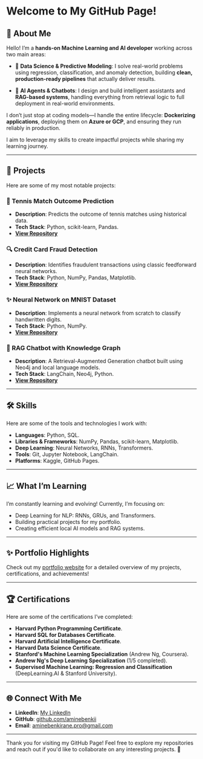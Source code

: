 # Welcome to My GitHub Page!

## 🌟 About Me

Hello! I’m a **hands-on Machine Learning and AI developer** working across two main areas:

- 🧮 **Data Science & Predictive Modeling**: I solve real-world problems using regression, classification, and anomaly detection, building **clean, production-ready pipelines** that actually deliver results.  

- 🤖 **AI Agents & Chatbots**: I design and build intelligent assistants and **RAG-based systems**, handling everything from retrieval logic to full deployment in real-world environments.

I don’t just stop at coding models—I handle the entire lifecycle: **Dockerizing applications**, deploying them on **Azure or GCP**, and ensuring they run reliably in production.  

I aim to leverage my skills to create impactful projects while sharing my learning journey.

---

## 🚀 Projects
Here are some of my most notable projects:

### 🎾 Tennis Match Outcome Prediction
- **Description**: Predicts the outcome of tennis matches using historical data.
- **Tech Stack**: Python, scikit-learn, Pandas.
- **[View Repository](#)**

### 🔍 Credit Card Fraud Detection
- **Description**: Identifies fraudulent transactions using classic feedforward neural networks.
- **Tech Stack**: Python, NumPy, Pandas, Matplotlib.
- **[View Repository](#)**

### ✨ Neural Network on MNIST Dataset
- **Description**: Implements a neural network from scratch to classify handwritten digits.
- **Tech Stack**: Python, NumPy.
- **[View Repository](#)**

### 🤖 RAG Chatbot with Knowledge Graph
- **Description**: A Retrieval-Augmented Generation chatbot built using Neo4j and local language models.
- **Tech Stack**: LangChain, Neo4j, Python.
- **[View Repository](#)**

---

## 🛠️ Skills
Here are some of the tools and technologies I work with:

- **Languages**: Python, SQL.
- **Libraries & Frameworks**: NumPy, Pandas, scikit-learn, Matplotlib.
- **Deep Learning**: Neural Networks, RNNs, Transformers.
- **Tools**: Git, Jupyter Notebook, LangChain.
- **Platforms**: Kaggle, GitHub Pages.

---

## 📈 What I’m Learning
I’m constantly learning and evolving! Currently, I’m focusing on:
- Deep Learning for NLP: RNNs, GRUs, and Transformers.
- Building practical projects for my portfolio.
- Creating efficient local AI models and RAG systems.

---

## ✨ Portfolio Highlights
Check out my [portfolio website](https://aminebenkirane.dev) for a detailed overview of my projects, certifications, and achievements!

---


## 🏆 Certifications
Here are some of the certifications I’ve completed:
- **Harvard Python Programming Certificate**.
- **Harvard SQL for Databases Certificate**.
- **Harvard Artificial Intelligence Certificate**.
- **Harvard Data Science Certificate**.
- **Stanford's Machine Learning Specialization** (Andrew Ng, Coursera).
- **Andrew Ng's Deep Learning Specialization** (1/5 completed).
- **Supervised Machine Learning: Regression and Classification** (DeepLearning.AI & Stanford University).

---

## 🌐 Connect With Me
- **LinkedIn**: [My LinkedIn](https://www.linkedin.com/in/amine-benkirane-ml/)
- **GitHub**: [github.com/aminebenkii](https://github.com/aminebenkii)
- **Email**: [aminebenkirane.pro@gmail.com](mailto:aminebenkirane.pro@gmail.com)

---

Thank you for visiting my GitHub Page! Feel free to explore my repositories and reach out if you'd like to collaborate on any interesting projects. 🚀
